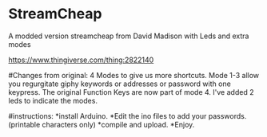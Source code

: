# StreamCheap
A modded version streamcheap from David Madison with Leds and extra modes

https://www.thingiverse.com/thing:2822140

#Changes from original:
4 Modes to give us more shortcuts.
Mode 1-3 allow you regurgitate giphy keywords or addresses or password with one keypress.
The original Function Keys are now part of mode 4.
I've added 2 leds to indicate the modes.

#instructions:
*install Arduino.
*Edit the ino files to add your passwords. (printable characters only)
*compile and upload.
*Enjoy.


